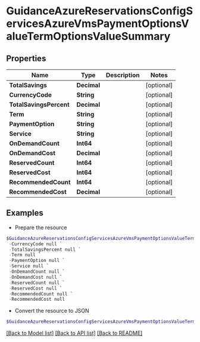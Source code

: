 # GuidanceAzureReservationsConfigServicesAzureVmsPaymentOptionsValueTermOptionsValueSummary
## Properties

Name | Type | Description | Notes
------------ | ------------- | ------------- | -------------
**TotalSavings** | **Decimal** |  | [optional] 
**CurrencyCode** | **String** |  | [optional] 
**TotalSavingsPercent** | **Decimal** |  | [optional] 
**Term** | **String** |  | [optional] 
**PaymentOption** | **String** |  | [optional] 
**Service** | **String** |  | [optional] 
**OnDemandCount** | **Int64** |  | [optional] 
**OnDemandCost** | **Decimal** |  | [optional] 
**ReservedCount** | **Int64** |  | [optional] 
**ReservedCost** | **Int64** |  | [optional] 
**RecommendedCount** | **Int64** |  | [optional] 
**RecommendedCost** | **Decimal** |  | [optional] 

## Examples

- Prepare the resource
```powershell
$GuidanceAzureReservationsConfigServicesAzureVmsPaymentOptionsValueTermOptionsValueSummary = Initialize-PSOpenAPIToolsGuidanceAzureReservationsConfigServicesAzureVmsPaymentOptionsValueTermOptionsValueSummary  -TotalSavings null `
 -CurrencyCode null `
 -TotalSavingsPercent null `
 -Term null `
 -PaymentOption null `
 -Service null `
 -OnDemandCount null `
 -OnDemandCost null `
 -ReservedCount null `
 -ReservedCost null `
 -RecommendedCount null `
 -RecommendedCost null
```

- Convert the resource to JSON
```powershell
$GuidanceAzureReservationsConfigServicesAzureVmsPaymentOptionsValueTermOptionsValueSummary | ConvertTo-JSON
```

[[Back to Model list]](../README.md#documentation-for-models) [[Back to API list]](../README.md#documentation-for-api-endpoints) [[Back to README]](../README.md)


